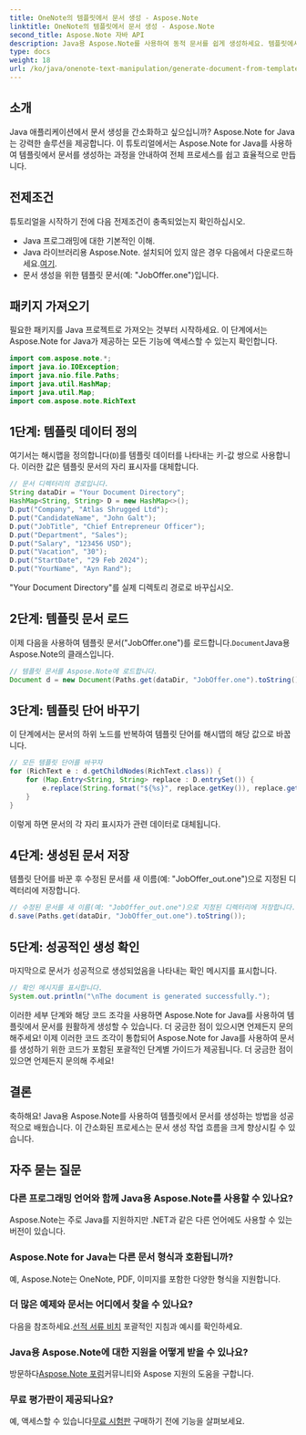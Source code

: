 ```yaml
---
title: OneNote의 템플릿에서 문서 생성 - Aspose.Note
linktitle: OneNote의 템플릿에서 문서 생성 - Aspose.Note
second_title: Aspose.Note 자바 API
description: Java용 Aspose.Note를 사용하여 동적 문서를 쉽게 생성하세요. 템플릿에서 효율적인 문서 생성을 위한 단계별 가이드를 따르세요.
type: docs
weight: 18
url: /ko/java/onenote-text-manipulation/generate-document-from-template/
---
```

## 소개
Java 애플리케이션에서 문서 생성을 간소화하고 싶으십니까? Aspose.Note for Java는 강력한 솔루션을 제공합니다. 이 튜토리얼에서는 Aspose.Note for Java를 사용하여 템플릿에서 문서를 생성하는 과정을 안내하여 전체 프로세스를 쉽고 효율적으로 만듭니다.
## 전제조건
튜토리얼을 시작하기 전에 다음 전제조건이 충족되었는지 확인하십시오.
- Java 프로그래밍에 대한 기본적인 이해.
-  Java 라이브러리용 Aspose.Note. 설치되어 있지 않은 경우 다음에서 다운로드하세요.[여기](https://releases.aspose.com/note/java/).
- 문서 생성을 위한 템플릿 문서(예: "JobOffer.one")입니다.
## 패키지 가져오기
필요한 패키지를 Java 프로젝트로 가져오는 것부터 시작하세요. 이 단계에서는 Aspose.Note for Java가 제공하는 모든 기능에 액세스할 수 있는지 확인합니다.
```java
import com.aspose.note.*;
import java.io.IOException;
import java.nio.file.Paths;
import java.util.HashMap;
import java.util.Map;
import com.aspose.note.RichText
```
## 1단계: 템플릿 데이터 정의
여기서는 해시맵을 정의합니다(`D`)를 템플릿 데이터를 나타내는 키-값 쌍으로 사용합니다. 이러한 값은 템플릿 문서의 자리 표시자를 대체합니다.
```java
// 문서 디렉터리의 경로입니다.
String dataDir = "Your Document Directory";
HashMap<String, String> D = new HashMap<>();
D.put("Company", "Atlas Shrugged Ltd");
D.put("CandidateName", "John Galt");
D.put("JobTitle", "Chief Entrepreneur Officer");
D.put("Department", "Sales");
D.put("Salary", "123456 USD");
D.put("Vacation", "30");
D.put("StartDate", "29 Feb 2024");
D.put("YourName", "Ayn Rand");
```
"Your Document Directory"를 실제 디렉토리 경로로 바꾸십시오.
## 2단계: 템플릿 문서 로드
 이제 다음을 사용하여 템플릿 문서("JobOffer.one")를 로드합니다.`Document`Java용 Aspose.Note의 클래스입니다.
```java
// 템플릿 문서를 Aspose.Note에 로드합니다.
Document d = new Document(Paths.get(dataDir, "JobOffer.one").toString());
```
## 3단계: 템플릿 단어 바꾸기
이 단계에서는 문서의 하위 노드를 반복하여 템플릿 단어를 해시맵의 해당 값으로 바꿉니다.
```java
// 모든 템플릿 단어를 바꾸자
for (RichText e : d.getChildNodes(RichText.class)) {
    for (Map.Entry<String, String> replace : D.entrySet()) {
        e.replace(String.format("${%s}", replace.getKey()), replace.getValue());
    }
}
```
이렇게 하면 문서의 각 자리 표시자가 관련 데이터로 대체됩니다.
## 4단계: 생성된 문서 저장
템플릿 단어를 바꾼 후 수정된 문서를 새 이름(예: "JobOffer_out.one")으로 지정된 디렉터리에 저장합니다.
```java
// 수정된 문서를 새 이름(예: "JobOffer_out.one")으로 지정된 디렉터리에 저장합니다.
d.save(Paths.get(dataDir, "JobOffer_out.one").toString());
```
## 5단계: 성공적인 생성 확인
마지막으로 문서가 성공적으로 생성되었음을 나타내는 확인 메시지를 표시합니다.
```java
// 확인 메시지를 표시합니다.
System.out.println("\nThe document is generated successfully.");
```
이러한 세부 단계와 해당 코드 조각을 사용하면 Aspose.Note for Java를 사용하여 템플릿에서 문서를 원활하게 생성할 수 있습니다. 더 궁금한 점이 있으시면 언제든지 문의해주세요!
이제 이러한 코드 조각이 통합되어 Aspose.Note for Java를 사용하여 문서를 생성하기 위한 코드가 포함된 포괄적인 단계별 가이드가 제공됩니다. 더 궁금한 점이 있으면 언제든지 문의해 주세요!
## 결론
축하해요! Java용 Aspose.Note를 사용하여 템플릿에서 문서를 생성하는 방법을 성공적으로 배웠습니다. 이 간소화된 프로세스는 문서 생성 작업 흐름을 크게 향상시킬 수 있습니다.
## 자주 묻는 질문
### 다른 프로그래밍 언어와 함께 Java용 Aspose.Note를 사용할 수 있나요?
Aspose.Note는 주로 Java를 지원하지만 .NET과 같은 다른 언어에도 사용할 수 있는 버전이 있습니다.
### Aspose.Note for Java는 다른 문서 형식과 호환됩니까?
예, Aspose.Note는 OneNote, PDF, 이미지를 포함한 다양한 형식을 지원합니다.
### 더 많은 예제와 문서는 어디에서 찾을 수 있나요?
 다음을 참조하세요.[선적 서류 비치](https://reference.aspose.com/note/java/) 포괄적인 지침과 예시를 확인하세요.
### Java용 Aspose.Note에 대한 지원을 어떻게 받을 수 있나요?
 방문하다[Aspose.Note 포럼](https://forum.aspose.com/c/note/28)커뮤니티와 Aspose 지원의 도움을 구합니다.
### 무료 평가판이 제공되나요?
 예, 액세스할 수 있습니다[무료 시험판](https://releases.aspose.com/) 구매하기 전에 기능을 살펴보세요.